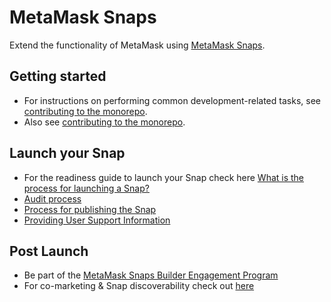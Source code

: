 # MetaMask Snaps

Extend the functionality of MetaMask using
[MetaMask Snaps](https://metamask.io/snaps/).

## Getting started

- For instructions on performing common development-related tasks, see
[contributing to the monorepo](./docs/contributing.md).
- Also see [contributing to the monorepo](./docs/contributing.md).

## Launch your Snap

- For the readiness guide to launch your Snap check here [What is the process for launching a Snap?](https://consensys.notion.site/Readiness-guide-to-launch-your-Snap-dc0acb3f925c40f6b90a0466bf1ee8e1)
- [Audit process](https://consensys.notion.site/Audit-process-1acbc67819dc4631b7a3d6c664e387a3)
- [Process for publishing the Snap](https://consensys.notion.site/Process-for-publishing-the-Snap-fc33d2ef9f0e4f95945563b990e2bd7d)
- [Providing User Support Information](https://consensys.notion.site/MetaMask-Snaps-Builder-Engagement-Program-733ddd6d30df443fa6fa7920707801fa)

## Post Launch
  
- Be part of the [MetaMask Snaps Builder Engagement Program](https://consensys.notion.site/MetaMask-Snaps-Builder-Engagement-Program-733ddd6d30df443fa6fa7920707801fa)
- For co-marketing & Snap discoverability check out [here](https://consensys.notion.site/Co-marketing-Snap-discoverability-19eb904378b0472ebb4f172bfeaf5863)


